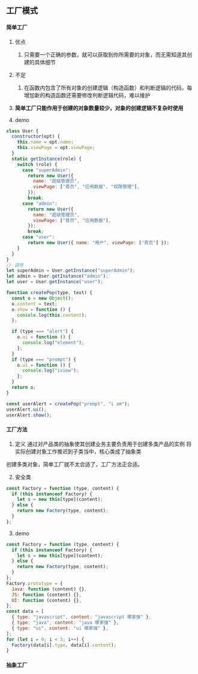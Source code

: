 ## 工厂模式
#### 简单工厂
1. 优点
	1. 只需要一个正确的参数，就可以获取到你所需要的对象，而无需知道其创建的具体细节
2. 不足
	1. 在函数内包含了所有对象的创建逻辑（构造函数）和判断逻辑的代码，每增加新的构造函数还需要修改判断逻辑代码，难以维护
3. **简单工厂只能作用于创建的对象数量较少，对象的创建逻辑不复杂时使用**

4. demo

```js
class User {
  constructor(opt) {
    this.name = opt.name;
    this.viewPage = opt.viewPage;
  }
  static getInstance(role) {
    switch (role) {
      case "superAdmin":
        return new User({
          name: "超级管理员",
          viewPage: ["首页", "应用数据", "权限管理"],
        });
        break;
      case "admin":
        return new User({
          name: "超级管理员",
          viewPage: ["首页", "应用数据"],
        });
        break;
      case "user":
        return new User({ name: "用户", viewPage: ["首页"] });
    }
  }
}
// 调用
let superAdmin = User.getInstance("superAdmin");
let admin = User.getInstance("admin");
let user = User.getInstance("user");


```
```js
function createPop(type, text) {
  const o = new Object();
  o.content = text;
  o.show = function () {
    console.log(this.content);
  };

  if (type === "alert") {
    o.ui = function () {
      console.log("element");
    };
  }
  if (type === "prompt") {
    o.ui = function () {
      console.log("iview");
    };
  }
  return o;
}

const userAlert = createPop("prompt", "i am");
userAlert.ui();
userAlert.show();
```
#### 工厂方法
1. 定义
通过对产品类的抽象使其创建业务主要负责用于创建多类产品的实例
将实际创建对象工作推迟到子类当中，核心类成了抽象类

创建多类对象，简单工厂就不太合适了，工厂方法正合适。

2. 安全类
```js
const Factory = function (type, content) {
  if (this instanceof Factory) {
    let s = new this[type](content);
  } else {
    return new Factory(type, content);
  }
};
```

3. demo
```js
const Factory = function (type, content) {
  if (this instanceof Factory) {
    let s = new this[type](content);
  } else {
    return new Factory(type, content);
  }
};
Factory.prototype = {
  Java: function (content) {},
  JS: function (content) {},
  UI: function (content) {},
};
const data = [
  { type: "javascript", content: "javascript 哪家强" },
  { type: "java", content: "java 哪家强" },
  { type: "ui", content: "ui 哪家强" },
];
for (let i = 0; i < 3; i++) {
  Factory(data[i].type, data[i].content);
}
```

#### 抽象工厂